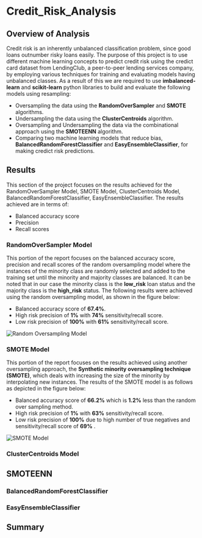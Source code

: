 # Credit_Risk_Analysis

## Overview of Analysis

Credit risk is an inherently unbalanced classification problem, since good loans outnumber risky loans easily. The purpose of this project is to use different machine learning concepts to predict credit risk using the credict card dataset from LendingClub, a peer-to-peer lending services company, by employing various techniques for training and evaluating models having unbalanced classes. As a result of this we are required to use **imbalanced-learn** and **scikit-learn** python libraries to build and evaluate the following models using resampling:

- Oversampling the data using the **RandomOverSampler** and **SMOTE** algorithms.
- Undersampling the data using the **ClusterCentroids** algorithm.
- Oversampling and Undersampling the data via the combinational approach using the **SMOTEENN** algorithm.
- Comparing two machine learning models that reduce bias, **BalancedRandomForestClassifier** and **EasyEnsembleClassifier**, for making credict risk predictions. 

## Results

This section of the project focuses on the results achieved for the RandomOverSampler Model, SMOTE Model, ClusterCentroids Model, BalancedRandomForestClassifier, EasyEnsembleClassifier. The results achieved are in terms of:

- Balanced accuracy score
- Precision
- Recall scores

### RandomOverSampler Model

This portion of the report focuses on the balanced accuracy score, precision and recall scores of the random oversampling model where the instances of the minority class are randomly selected and added to the training set until the minority and majority classes are balanced. It can be noted that in our case the minority class is the **low_risk**  loan status and the majority class is the **high_risk** status. The following results were achieved using the random oversampling model, as shown in the figure below:

- Balanced accuracy score of **67.4%**.
- High risk precision of **1%** with **74%** sensitivity/recall score.
- Low risk precision of **100%** with **61%** sensitivity/recall score.

![Random Oversampling Model]()

### SMOTE Model

This portion of the report focuses on the results achieved using another oversampling approach, the **Synthetic minority oversampling technique (SMOTE)**, which deals with increasing the size of the minority by interpolating new instances. The results of the SMOTE model is as follows as depicted in the figure below:

- Balanced accuracy score of **66.2%** which is **1.2%** less than the random over sampling method.
- High risk precision of **1%** with **63%** sensitivity/recall score.
- Low risk precision of **100%** due to high number of true negatives and sensitivity/recall score of **69%** .

![SMOTE Model]()

### ClusterCentroids Model


## SMOTEENN

### BalancedRandomForestClassifier


### EasyEnsembleClassifier
## Summary
